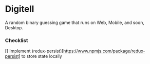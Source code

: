 # Digitell
A random binary guessing game that runs on Web, Mobile, and soon, Desktop.

### Checklist
[] Implement (redux-persist)[https://www.npmjs.com/package/redux-persist] to store state locally

